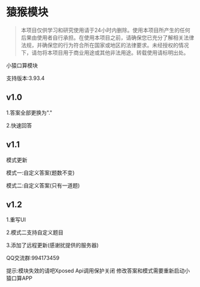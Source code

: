 # 猿猴模块

>本项目仅供学习和研究使用请于24小时内删除。使用本项目所产生的任何后果由使用者自行承担。在使用本项目之前，请确保您已充分了解相关法律法规，并确保您的行为符合所在国家或地区的法律要求。未经授权的情况下，请勿将本项目用于商业用途或其他非法用途。转载使用请标明出处。

小猿口算模块

支持版本:3.93.4

## v1.0

1.答案全部更换为"."

2.快速回答

## v1.1

模式更新

模式一:自定义答案(题数不变)

模式二:自定义答案(只有一道题)

## v1.2

1.重写UI

2.模式二支持自定义题目

3.添加了远程更新(感谢扰提供的服务器)

QQ交流群:994173459

提示:模块失效的请吧Xposed Api调用保护关闭
修改答案和模式需要重新启动小猿口算APP
